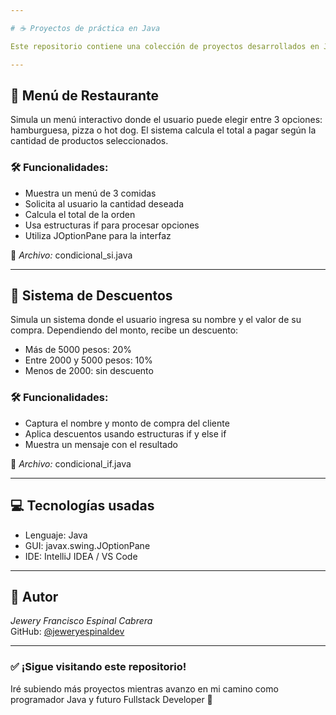 ```yaml
---

# ☕ Proyectos de práctica en Java

Este repositorio contiene una colección de proyectos desarrollados en Java como parte de mi proceso de aprendizaje. Incluye ejercicios con estructuras condicionales, interfaces gráficas con JOptionPane, cálculos matemáticos y otras funcionalidades que iré explorando.

---
```


## 🍔 Menú de Restaurante

Simula un menú interactivo donde el usuario puede elegir entre 3 opciones: hamburguesa, pizza o hot dog. El sistema calcula el total a pagar según la cantidad de productos seleccionados.

### 🛠️ Funcionalidades:
- Muestra un menú de 3 comidas
- Solicita al usuario la cantidad deseada
- Calcula el total de la orden
- Usa estructuras if para procesar opciones
- Utiliza JOptionPane para la interfaz

📂 *Archivo:* condicional_si.java

---

## 🛒 Sistema de Descuentos

Simula un sistema donde el usuario ingresa su nombre y el valor de su compra. Dependiendo del monto, recibe un descuento:

- Más de 5000 pesos: 20%
- Entre 2000 y 5000 pesos: 10%
- Menos de 2000: sin descuento

### 🛠️ Funcionalidades:
- Captura el nombre y monto de compra del cliente
- Aplica descuentos usando estructuras if y else if
- Muestra un mensaje con el resultado

📂 *Archivo:* condicional_if.java

---

## 💻 Tecnologías usadas

- Lenguaje: Java
- GUI: javax.swing.JOptionPane
- IDE: IntelliJ IDEA / VS Code

---

## 📌 Autor

*Jewery Francisco Espinal Cabrera*  
GitHub: [@jeweryespinaldev](https://github.com/jeweryespinaldev)

---

### ✅ ¡Sigue visitando este repositorio!  
Iré subiendo más proyectos mientras avanzo en mi camino como programador Java y futuro Fullstack Developer 🚀


